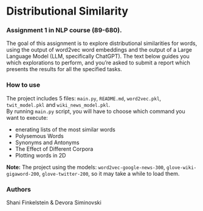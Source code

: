 # Distributional Similarity

### Assignment 1 in NLP course (89-680).   
The goal of this assignment is to explore distributional similarities for words, using the output of
word2vec word embeddings and the output of a Large Language Model (LLM, specifically
ChatGPT). The text below guides you which explorations to perform, and you’re asked to submit
a report which presents the results for all the specified tasks.   

### How to use
The project includes 5 files: `main.py`, `README.md`, `word2vec.pkl`, `twit_model.pkl` and `wiki_news_model.pkl`.   
By running `main.py` script, you will have to choose which command you want to execute: 
- enerating lists of the most similar words
- Polysemous Words
- Synonyms and Antonyms
- The Effect of Different Corpora
- Plotting words in 2D

**Note:** The project using the models: `word2vec-google-news-300`, `glove-wiki-gigaword-200`, `glove-twitter-200`, so it may take a while to load them.   

### Authors
Shani Finkelstein & Devora Siminovski